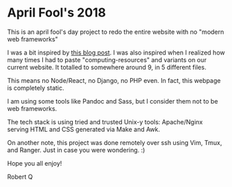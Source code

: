 # April Fool's 2018

This is an april fool's day project to redo the entire website with no "modern
web frameworks"

I was a bit inspired by [this blog post][1]. I was also inspired when I
realized how many times I had to paste "computing-resources" and variants on
our current website. It totalled to somewhere around 9, in 5 different files.

This means no Node/React, no Django, no PHP even. In fact, this webpage is
completely static.

I am using some tools like Pandoc and Sass, but I consider them not to be web
frameworks.

The tech stack is using tried and trusted Unix-y tools: Apache/Nginx serving
HTML and CSS generated via Make and Awk.

On another note, this project was done remotely over ssh using Vim, Tmux, and
Ranger. Just in case you were wondering. :)

Hope you all enjoy!

Robert Q

[1]: http://www.aaronsw.com/weblog/000404
